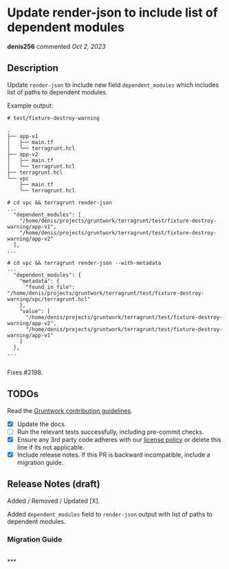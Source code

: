 # Update render-json to include list of dependent modules

**denis256** commented *Oct 2, 2023*

<!-- Prepend '[WIP]' to the title if this PR is still a work-in-progress. Remove it when it is ready for review! -->

## Description


Update `render-json` to include new field `dependent_modules` which includes list of paths to dependent modules.

Example output:

```
# test/fixture-destroy-warning

.
├── app-v1
│   ├── main.tf
│   └── terragrunt.hcl
├── app-v2
│   ├── main.tf
│   └── terragrunt.hcl
├── terragrunt.hcl
└── vpc
    ├── main.tf
    └── terragrunt.hcl

# cd vpc && terragrunt render-json
...
  "dependent_modules": [
    "/home/denis/projects/gruntwork/terragrunt/test/fixture-destroy-warning/app-v1",
    "/home/denis/projects/gruntwork/terragrunt/test/fixture-destroy-warning/app-v2"
  ],
...

# cd vpc && terragrunt render-json --with-metadata
...
  "dependent_modules": {
    "metadata": {
      "found_in_file": "/home/denis/projects/gruntwork/terragrunt/test/fixture-destroy-warning/vpc/terragrunt.hcl"
    },
    "value": [
      "/home/denis/projects/gruntwork/terragrunt/test/fixture-destroy-warning/app-v2",
      "/home/denis/projects/gruntwork/terragrunt/test/fixture-destroy-warning/app-v1"
    ]
  },
...


```


Fixes #2198.

<!-- Description of the changes introduced by this PR. -->

## TODOs

Read the [Gruntwork contribution guidelines](https://gruntwork.notion.site/Gruntwork-Coding-Methodology-02fdcd6e4b004e818553684760bf691e).

- [x] Update the docs.
- [ ] Run the relevant tests successfully, including pre-commit checks.
- [x] Ensure any 3rd party code adheres with our [license policy](https://www.notion.so/gruntwork/Gruntwork-licenses-and-open-source-usage-policy-f7dece1f780341c7b69c1763f22b1378) or delete this line if its not applicable.
- [x] Include release notes. If this PR is backward incompatible, include a migration guide.

## Release Notes (draft)

<!-- One-line description of the PR that can be included in the final release notes. -->
Added / Removed / Updated [X].

Added `dependent_modules` field to `render-json` output with list of paths to dependent modules.


### Migration Guide

<!-- Important: If you made any backward incompatible changes, then you must write a migration guide! -->


<br />
***


